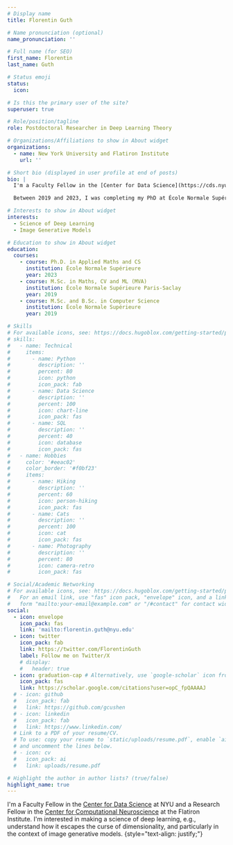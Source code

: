```yaml
---
# Display name
title: Florentin Guth

# Name pronunciation (optional)
name_pronunciation: ''

# Full name (for SEO)
first_name: Florentin
last_name: Guth

# Status emoji
status:
  icon: 

# Is this the primary user of the site?
superuser: true

# Role/position/tagline
role: Postdoctoral Researcher in Deep Learning Theory

# Organizations/Affiliations to show in About widget
organizations:
  - name: New York University and Flatiron Institute
    url: ''

# Short bio (displayed in user profile at end of posts)
bio: |
  I'm a Faculty Fellow in the [Center for Data Science](https://cds.nyu.edu/) at NYU and a Research Fellow in the [Center for Computational Neuroscience](https://www.simonsfoundation.org/flatiron/center-for-computational-neuroscience/) at the Flatiron Institute. I'm interested in making a science of deep learning, e.g., understand how it escapes the curse of dimensionality, and particularly in the context of image generative models.

  Between 2019 and 2023, I was completing my PhD at École Normale Supérieure in Paris under the supervision of Stéphane Mallat, entitled _Towards a Mathematical Understanding of Deep Convolutional Neural Networks_. You can find my manuscript [here](uploads/thesis) and the defense slides [here](uploads/defense.pdf).

# Interests to show in About widget
interests:
  - Science of Deep Learning
  - Image Generative Models

# Education to show in About widget
education:
  courses:
    - course: Ph.D. in Applied Maths and CS
      institution: École Normale Supérieure
      year: 2023
    - course: M.Sc. in Maths, CV and ML (MVA)
      institution: École Normale Supérieure Paris-Saclay
      year: 2019
    - course: M.Sc. and B.Sc. in Computer Science
      institution: École Normale Supérieure
      year: 2019

# Skills
# For available icons, see: https://docs.hugoblox.com/getting-started/page-builder/#icons
# skills:
#   - name: Technical
#     items:
#       - name: Python
#         description: ''
#         percent: 80
#         icon: python
#         icon_pack: fab
#       - name: Data Science
#         description: ''
#         percent: 100
#         icon: chart-line
#         icon_pack: fas
#       - name: SQL
#         description: ''
#         percent: 40
#         icon: database
#         icon_pack: fas
#   - name: Hobbies
#     color: '#eeac02'
#     color_border: '#f0bf23'
#     items:
#       - name: Hiking
#         description: ''
#         percent: 60
#         icon: person-hiking
#         icon_pack: fas
#       - name: Cats
#         description: ''
#         percent: 100
#         icon: cat
#         icon_pack: fas
#       - name: Photography
#         description: ''
#         percent: 80
#         icon: camera-retro
#         icon_pack: fas

# Social/Academic Networking
# For available icons, see: https://docs.hugoblox.com/getting-started/page-builder/#icons
#   For an email link, use "fas" icon pack, "envelope" icon, and a link in the
#   form "mailto:your-email@example.com" or "/#contact" for contact widget.
social:
  - icon: envelope
    icon_pack: fas
    link: 'mailto:florentin.guth@nyu.edu'
  - icon: twitter
    icon_pack: fab
    link: https://twitter.com/FlorentinGuth
    label: Follow me on Twitter/X
    # display:
    #   header: true
  - icon: graduation-cap # Alternatively, use `google-scholar` icon from `ai` icon pack
    icon_pack: fas
    link: https://scholar.google.com/citations?user=opC_fpQAAAAJ
  # - icon: github
  #   icon_pack: fab
  #   link: https://github.com/gcushen
  # - icon: linkedin
  #   icon_pack: fab
  #   link: https://www.linkedin.com/
  # Link to a PDF of your resume/CV.
  # To use: copy your resume to `static/uploads/resume.pdf`, enable `ai` icons in `params.yaml`,
  # and uncomment the lines below.
  # - icon: cv
  #   icon_pack: ai
  #   link: uploads/resume.pdf

# Highlight the author in author lists? (true/false)
highlight_name: true
---
```


I'm a Faculty Fellow in the [Center for Data Science](https://cds.nyu.edu/) at NYU and a Research Fellow in the [Center for Computational Neuroscience](https://www.simonsfoundation.org/flatiron/center-for-computational-neuroscience/) at the Flatiron Institute. I'm interested in making a science of deep learning, e.g., understand how it escapes the curse of dimensionality, and particularly in the context of image generative models.
{style="text-align: justify;"}
